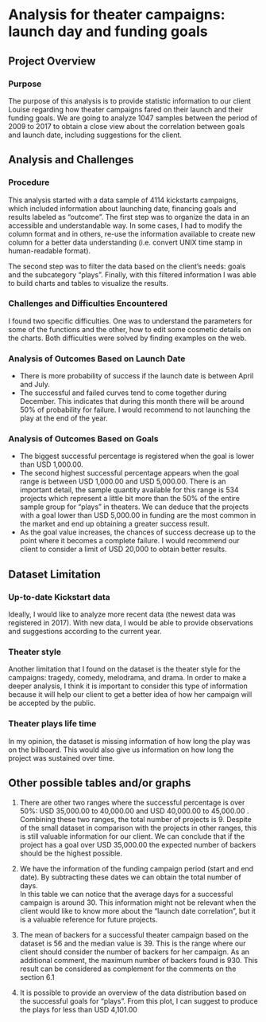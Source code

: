 # Analysis for theater campaigns: launch day and funding goals

## Project Overview
### Purpose
The purpose of this analysis is to provide statistic information to our client Louise regarding how theater campaigns fared on their launch and their funding goals. 
We are going to analyze 1047 samples between the period of 2009 to 2017 to obtain a close view about the correlation between goals and launch date, including suggestions for the client.

## Analysis and Challenges
### Procedure
This analysis started with a data sample of 4114 kickstarts campaigns, which included information about launching date, financing goals and results labeled as “outcome”. 
The first step was to organize the data in an accessible and understandable way. In some cases, I had to modify the column format and in others, re-use the information available to create new column for a better data understanding (i.e. convert UNIX time stamp in human-readable format).

The second step was to filter the data based on the client’s needs: goals and the subcategory “plays”. Finally, with this filtered information I was able to build charts and tables to visualize the results. 

### Challenges and Difficulties Encountered
I found two specific difficulties. One was to understand the parameters for some of the functions and the other, how to edit some cosmetic details on the charts. Both difficulties were solved by finding examples on the web.

### Analysis of Outcomes Based on Launch Date
* There is more probability of success if the launch date is between April and July.
* The successful and failed curves tend to come together during December. This indicates that during this month there will be around 50% of probability for failure. I would recommend to not launching the play at the end of the year.

### Analysis of Outcomes Based on Goals
* The biggest successful percentage is registered when the goal is lower than USD 1,000.00.
* The second highest successful percentage appears when the goal range is between USD 1,000.00 and USD 5,000.00. There is an important detail, the sample quantity available for this range is 534 projects which represent a little bit more than the 50% of the entire sample group for “plays” in theaters. 
We can deduce that the projects with a goal lower than USD 5,000.00 in funding are the most common in the market and end up obtaining a greater success result.
* As the goal value increases, the chances of success decrease up to the point where it becomes a complete failure. I would recommend our client to consider a limit of USD 20,000 to obtain better results.


## Dataset Limitation
### Up-to-date Kickstart data
Ideally, I would like to analyze more recent data (the newest data was registered in 2017). With new data, I would be able to provide observations and suggestions according to the current year. 

### Theater style
Another limitation that I found on the dataset is the theater style for the campaigns: tragedy, comedy, melodrama, and drama. In order to make a deeper analysis, I think it is important to consider this type of information because it will help our client to get a better idea of how her campaign will be accepted by the public.

### Theater plays life time
In my opinion, the dataset is missing information of how long the play was on the billboard. This would also give us information on how long the project was sustained over time.

## Other possible tables and/or graphs
1. There are other two ranges where the successful percentage is over 50%: USD 35,000.00 to 40,000.00 and USD 40,000.00 to 45,000.00 .
Combining these two ranges, the total number of projects is 9. Despite of the small dataset in comparison with the projects in other ranges, this is still valuable information for our client. We can conclude that if the project has a goal over USD 35,000.00 the expected number of backers should be the highest possible.

2. We have the information of the funding campaign period (start and end date). By subtracting these dates we can obtain the total number of days.  
In this table we can notice that the average days for a successful campaign is around 30. This information might not be relevant when the client would like to know more about the “launch date correlation”, but it is a valuable reference for future projects.

3. The mean of backers for a successful theater campaign based on the dataset is 56 and the median value is 39. This is the range where our client should consider the number of backers for her campaign. 
As an additional comment, the maximum number of backers found is 930. This result can be considered as complement for the comments on the section 6.1

4. It is possible to provide an overview of the data distribution based on the successful goals for “plays”. From this plot, I can suggest to produce the plays for less than USD 4,101.00 
 
